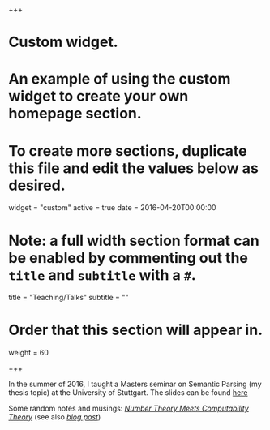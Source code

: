 +++
# Custom widget.
# An example of using the custom widget to create your own homepage section.
# To create more sections, duplicate this file and edit the values below as desired.
widget = "custom"
active = true
date = 2016-04-20T00:00:00

# Note: a full width section format can be enabled by commenting out the `title` and `subtitle` with a `#`.
title = "Teaching/Talks"
subtitle = ""

# Order that this section will appear in.
weight = 60

+++

In the summer of 2016, I taught a Masters seminar on Semantic Parsing
(my thesis topic) at the University of Stuttgart. The slides can be
found
[here](http://www.ims.uni-stuttgart.de/institut/mitarbeiter/kyle/wssp_course.html)


Some random notes and musings: [*Number Theory Meets Computability
Theory*](https://www.krichardson.me/files/h10.pdf) (see also [*blog post*](https://www.nlp-kyle.com/post/number_computability/))
